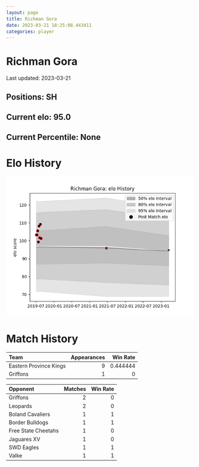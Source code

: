 ```yaml
---  
layout: page  
title: Richman Gora  
date: 2023-03-21 18:25:08.443411  
categories: player  
---
```

# Richman Gora


Last updated: 2023-03-21
## Positions: SH

## Current elo: 95.0

## Current Percentile: None

# Elo History


![elo history](history_RichmanGora.png)
# Match History


| Team                   |   Appearances |   Win Rate |
|:-----------------------|--------------:|-----------:|
| Eastern Province Kings |             9 |   0.444444 |
| Griffons               |             1 |   0        |

| Opponent            |   Matches |   Win Rate |
|:--------------------|----------:|-----------:|
| Griffons            |         2 |          0 |
| Leopards            |         2 |          0 |
| Boland Cavaliers    |         1 |          1 |
| Border Bulldogs     |         1 |          1 |
| Free State Cheetahs |         1 |          0 |
| Jaguares XV         |         1 |          0 |
| SWD Eagles          |         1 |          1 |
| Valke               |         1 |          1 |